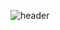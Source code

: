 ![header](https://capsule-render.vercel.app/api?type=waving&color=gradient&height=300&section=header&text=Hi%20I'm%20Shayesteh&fontSize=40&animation=scaleIn&fontAlignY=38&desc=Computer%20Vision%20Specialist%20&descAlignY=51&descAlign=62)

